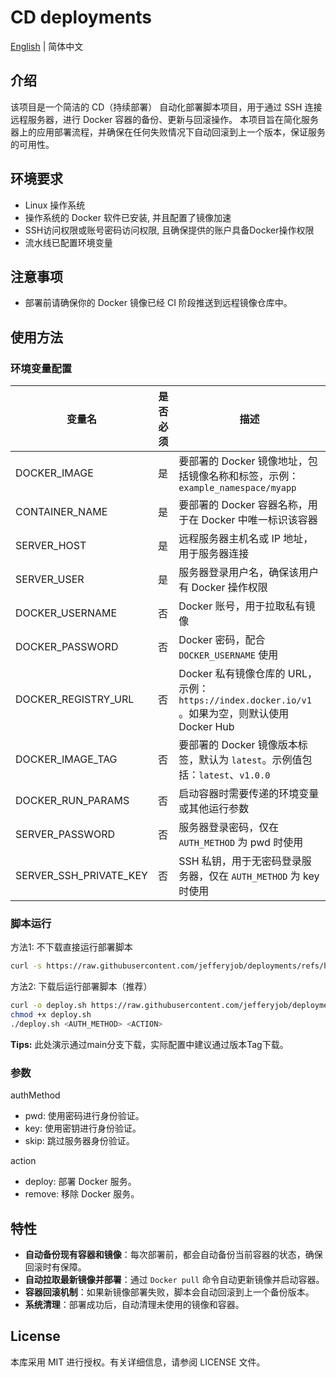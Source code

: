 # CD deployments

[English](README.md) | 简体中文

## 介绍
该项目是一个简洁的 CD（持续部署） 自动化部署脚本项目，用于通过 SSH 连接远程服务器，进行 Docker 容器的备份、更新与回滚操作。 本项目旨在简化服务器上的应用部署流程，并确保在任何失败情况下自动回滚到上一个版本，保证服务的可用性。

## 环境要求
- Linux 操作系统
- 操作系统的 Docker 软件已安装, 并且配置了镜像加速
- SSH访问权限或账号密码访问权限, 且确保提供的账户具备Docker操作权限
- 流水线已配置环境变量

## 注意事项
- 部署前请确保你的 Docker 镜像已经 CI 阶段推送到远程镜像仓库中。

## 使用方法

### 环境变量配置

| 变量名                    | 是否必须 | 描述                                                         |
|------------------------|-----|------------------------------------------------------------|
| DOCKER_IMAGE           | 是   | 要部署的 Docker 镜像地址，包括镜像名称和标签，示例：`example_namespace/myapp` |
| CONTAINER_NAME         | 是   | 要部署的 Docker 容器名称，用于在 Docker 中唯一标识该容器               |
| SERVER_HOST            | 是   | 远程服务器主机名或 IP 地址，用于服务器连接                          |
| SERVER_USER            | 是   | 服务器登录用户名，确保该用户有 Docker 操作权限                      |
| DOCKER_USERNAME        | 否   | Docker 账号，用于拉取私有镜像                                     |
| DOCKER_PASSWORD        | 否   | Docker 密码，配合 `DOCKER_USERNAME` 使用                       |
| DOCKER_REGISTRY_URL    | 否   | Docker 私有镜像仓库的 URL，示例：`https://index.docker.io/v1` 。如果为空，则默认使用 Docker Hub |
| DOCKER_IMAGE_TAG       | 否   | 要部署的 Docker 镜像版本标签，默认为 `latest`。示例值包括：`latest`、`v1.0.0` |
| DOCKER_RUN_PARAMS      | 否   | 启动容器时需要传递的环境变量或其他运行参数                           |
| SERVER_PASSWORD        | 否   | 服务器登录密码，仅在 `AUTH_METHOD` 为 pwd 时使用                    |
| SERVER_SSH_PRIVATE_KEY | 否   | SSH 私钥，用于无密码登录服务器，仅在 `AUTH_METHOD` 为 key 时使用      |


### 脚本运行

方法1: 不下载直接运行部署脚本
```bash
curl -s https://raw.githubusercontent.com/jefferyjob/deployments/refs/heads/main/scripts/deploy.docker.sh | bash -s -- <AUTH_METHOD> <ACTION>
```

方法2:  下载后运行部署脚本（推荐）
```bash
curl -o deploy.sh https://raw.githubusercontent.com/jefferyjob/deployments/refs/heads/main/scripts/deploy.docker.sh
chmod +x deploy.sh
./deploy.sh <AUTH_METHOD> <ACTION>
```

**Tips:** 此处演示通过main分支下载，实际配置中建议通过版本Tag下载。

### 参数
authMethod
- pwd: 使用密码进行身份验证。
- key: 使用密钥进行身份验证。
- skip: 跳过服务器身份验证。

action
- deploy: 部署 Docker 服务。
- remove: 移除 Docker 服务。

## 特性
- **自动备份现有容器和镜像**：每次部署前，都会自动备份当前容器的状态，确保回滚时有保障。
- **自动拉取最新镜像并部署**：通过 `Docker pull` 命令自动更新镜像并启动容器。
- **容器回滚机制**：如果新镜像部署失败，脚本会自动回滚到上一个备份版本。
- **系统清理**：部署成功后，自动清理未使用的镜像和容器。

## License
本库采用 MIT 进行授权。有关详细信息，请参阅 LICENSE 文件。
